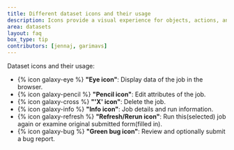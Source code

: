```yaml
---
title: Different dataset icons and their usage
description: Icons provide a visual experience for objects, actions, and ideas
area: datasets
layout: faq
box_type: tip
contributors: [jennaj, garimavs]
---
```


Dataset icons and their usage: 

- {% icon galaxy-eye %} **"Eye icon"**: Display data of the job in the browser.
- {% icon galaxy-pencil %} **"Pencil icon"**: Edit attributes of the job.
- {% icon galaxy-cross %} **"'X' icon"**: Delete the job.
- {% icon galaxy-info %} **"Info icon"**: Job details and run information.
- {% icon galaxy-refresh %} **"Refresh/Rerun icon"**: Run this(selected) job again or examine original submitted form(filled in).
- {% icon galaxy-bug %} **"Green bug icon"**: Review and optionally submit a bug report.